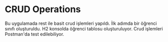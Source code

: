 # CRUD Operations
Bu uygulamada rest ile basit crud işlemleri yapıldı. İlk adımda bir öğrenci sınıfı oluşturuldu. H2 konsolda öğrenci tablosu oluşturuluyor. Crud işlemleri Postman'da test edilebiliyor.
